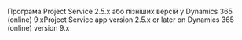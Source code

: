 <span data-ttu-id="885ac-101">Програма Project Service 2.5.x або пізніших версій у Dynamics 365 (online) 9.x</span><span class="sxs-lookup"><span data-stu-id="885ac-101">Project Service app version 2.5.x or later on Dynamics 365 (online) version 9.x</span></span>
